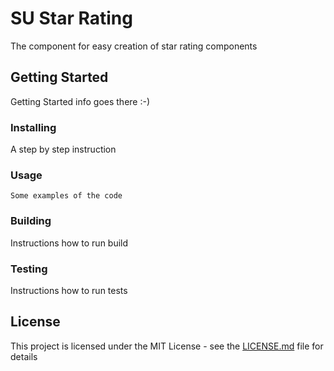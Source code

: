 # SU Star Rating

The component for easy creation of star rating components

## Getting Started

Getting Started info goes there :-)

### Installing

A step by step instruction

### Usage

```
Some examples of the code 
```

### Building

Instructions how to run build


### Testing

Instructions how to run tests

## License

This project is licensed under the MIT License - see the [LICENSE.md](LICENSE.md) file for details

